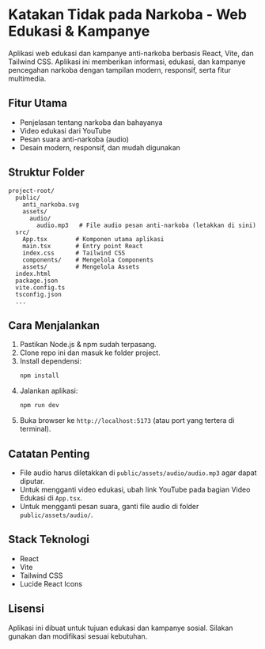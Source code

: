# Katakan Tidak pada Narkoba - Web Edukasi & Kampanye

Aplikasi web edukasi dan kampanye anti-narkoba berbasis React, Vite, dan Tailwind CSS. Aplikasi ini memberikan informasi, edukasi, dan kampanye pencegahan narkoba dengan tampilan modern, responsif, serta fitur multimedia.

## Fitur Utama
- Penjelasan tentang narkoba dan bahayanya
- Video edukasi dari YouTube
- Pesan suara anti-narkoba (audio)
- Desain modern, responsif, dan mudah digunakan

## Struktur Folder
```
project-root/
  public/
    anti_narkoba.svg
    assets/
      audio/
        audio.mp3   # File audio pesan anti-narkoba (letakkan di sini)
  src/
    App.tsx        # Komponen utama aplikasi
    main.tsx       # Entry point React
    index.css      # Tailwind CSS
    components/    # Mengelola Components
    assets/        # Mengelola Assets
  index.html
  package.json
  vite.config.ts
  tsconfig.json
  ...
```

## Cara Menjalankan
1. Pastikan Node.js & npm sudah terpasang.
2. Clone repo ini dan masuk ke folder project.
3. Install dependensi:
   ```bash
   npm install
   ```
4. Jalankan aplikasi:
   ```bash
   npm run dev
   ```
5. Buka browser ke `http://localhost:5173` (atau port yang tertera di terminal).

## Catatan Penting
- File audio harus diletakkan di `public/assets/audio/audio.mp3` agar dapat diputar.
- Untuk mengganti video edukasi, ubah link YouTube pada bagian Video Edukasi di `App.tsx`.
- Untuk mengganti pesan suara, ganti file audio di folder `public/assets/audio/`.

## Stack Teknologi
- React
- Vite
- Tailwind CSS
- Lucide React Icons

## Lisensi
Aplikasi ini dibuat untuk tujuan edukasi dan kampanye sosial. Silakan gunakan dan modifikasi sesuai kebutuhan.
